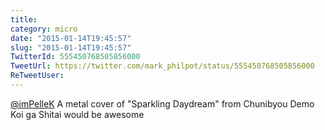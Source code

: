 ```yaml
---
title: 
category: micro
date: "2015-01-14T19:45:57"
slug: "2015-01-14T19:45:57"
TwitterId: 555450768505856000
TweetUrl: https://twitter.com/mark_philpot/status/555450768505856000
ReTweetUser: 
---
```


[@imPelleK](https://twitter.com/imPelleK) A metal cover of "Sparkling Daydream" from Chunibyou Demo Koi ga Shitai would be awesome